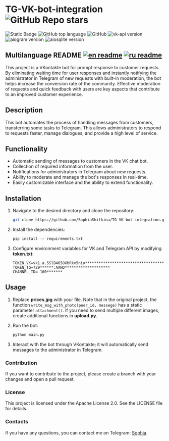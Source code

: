 # TG-VK-bot-integration ![GitHub Repo stars](https://img.shields.io/github/stars/SophiaShilkina/TG-VK-bot-integration)

![Static Badge](https://img.shields.io/badge/SophiaShilkina-TG--VK--bot--integration-TG--VK--bot--integration)
![GitHub top language](https://img.shields.io/github/languages/top/SophiaShilkina/TG-VK-bot-integration)
![GitHub](https://img.shields.io/github/license/SophiaShilkina/TG-VK-bot-integration)
![vk-api version](https://img.shields.io/badge/vk--api-11.9.9-8a2be2)
![aiogram version](https://img.shields.io/badge/aiogram-3.17.0-ff970f)
![aiosqlite version](https://img.shields.io/badge/aiosqlite-0.20.0-9f8200)

## Multilanguage README [![en readme](https://img.shields.io/badge/lang-en-en)](https://github.com/SophiaShilkina/TG-VK-bot-integration/blob/master/docs/README.EN.md) [![ru readme](https://img.shields.io/badge/lang-ru-ff6347)](https://github.com/SophiaShilkina/TG-VK-bot-integration/blob/master/docs/README.md)

This project is a VKontakte bot for prompt response to customer requests. By eliminating waiting 
time for user responses and instantly notifying the administrator in Telegram of new requests with 
built-in moderation, the bot helps increase the conversion rate of the community. Effective 
moderation of requests and quick feedback with users are key aspects that contribute to an improved 
customer experience.

## Description

This bot automates the process of handling messages from customers, transferring some tasks to 
Telegram. This allows administrators to respond to requests faster, manage dialogues, and provide 
a high level of service.

## Functionality

- Automatic sending of messages to customers in the VK chat bot.
- Collection of required information from the user.
- Notifications for administrators in Telegram about new requests.
- Ability to moderate and manage the bot's responses in real-time.
- Easily customizable interface and the ability to extend functionality.

## Installation

1. Navigate to the desired directory and clone the repository:
   ```bash
   git clone https://github.com/SophiaShilkina/TG-VK-bot-integration.git
   
2. Install the dependencies:
   ```bash
   pip install -r requirements.txt
   ```
   
3. Configure environment variables for VK and Telegram API by modifying **token.txt**:
   ```copy
   TOKEN_VK=vk1.a.5SlB465OXbRkv5nio****************************************
   TOKEN_TG=729******:AAHD********************
   CHANNEL_ID=-100*******
   ```
   
## Usage

1. Replace **prices.jpg** with your file. Note that in the original project, the function
`write_msg_with_photo(peer_id, messege)` has a static parameter `attachment()`. 
If you need to send multiple different images, create additional functions in **upload.py**.


2. Run the bot:
   ```bash
   python main.py
   ```
3. Interact with the bot through VKontakte; it will automatically send messages to the 
administrator in Telegram.

### Contribution

If you want to contribute to the project, please create a branch with your changes 
and open a pull request.

### License

This project is licensed under the Apache License 2.0. See the LICENSE file for details.

### Contacts

If you have any questions, you can contact me on Telegram: 
[Sophia](https://t.me/ShilkinaSK).
